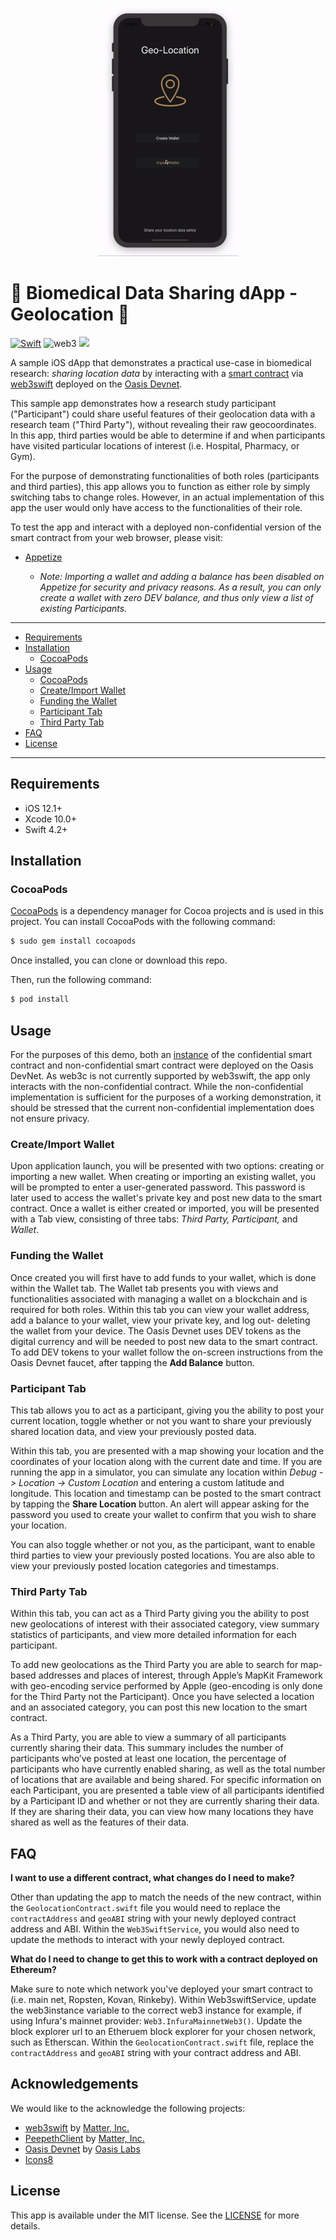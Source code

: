 <p align="center">
  <img src="GeolocationDemo.gif" width="225" height="397" />
</p>

# 🏥 Biomedical Data Sharing dApp - Geolocation 📍
[![Swift](https://img.shields.io/badge/Swift-4.2-orange.svg?style=flat)](https://developer.apple.com/swift/)
![web3](https://img.shields.io/badge/web3-support-blue.svg?style=flat)
![](https://img.shields.io/badge/platform-iOS-lightgray.svg?style=flat)

A sample iOS dApp that demonstrates a practical use-case in biomedical research: *sharing location data* by interacting with a [smart contract](https://github.com/HD2i/GeolocationSmartContract) via [web3swift](https://github.com/matterinc/web3swift) deployed on the [Oasis Devnet](https://docs.oasiscloud.io/en/latest/). 

This sample app demonstrates how a research study participant ("Participant") could share useful features of their geolocation data with a research team ("Third Party"), without revealing their raw geocoordinates. In this app, third parties would be able to determine if and when participants have visited particular locations of interest (i.e. Hospital, Pharmacy, or Gym).   

For the purpose of demonstrating functionalities of both roles (participants and third parties), this app allows you to function as either role by simply switching tabs to change roles. However, in an actual implementation of this app the user would only have access to the functionalities of their role. 


To test the app and interact with a deployed non-confidential version of the smart contract from your web browser, please visit:

* [Appetize](https://appetize.io/app/zt5wb6e9qpu47ejk7k1ezqzv2c?device=iphonex&scale=75&orientation=portrait&osVersion=12.1&deviceColor=black) 

	* *Note: Importing a wallet and adding a balance has been disabled on Appetize for security and privacy reasons. As a result, you can only create a wallet with zero DEV balance, and thus only view a list of existing Participants.*

---

  * [Requirements](#requirements)
  * [Installation](#installation)
    + [CocoaPods](#cocoapods)
  * [Usage](#usage)
    + [CocoaPods](#cocoapods)
    + [Create/Import Wallet](#create/import-wallet)
    + [Funding the Wallet](#funding-the-wallet)
    + [Participant Tab](#participant-tab)
    + [Third Party Tab](#third-party-tab)
  * [FAQ](#faq)
  * [License](#license)

---

## Requirements

- iOS 12.1+ 
- Xcode 10.0+
- Swift 4.2+



## Installation

### CocoaPods

[CocoaPods](http://cocoapods.org) is a dependency manager for Cocoa projects and is used in this project. You can install CocoaPods with the following command:

```bash
$ sudo gem install cocoapods
```
Once installed, you can clone or download this repo. 

Then, run the following command:

```bash
$ pod install
```

## Usage
For the purposes of this demo, both an [instance](https://github.com/HD2i/GeolocationSmartContract) of the confidential smart contract and non-confidential smart contract were deployed on the Oasis DevNet. As web3c is not currently supported by web3swift, the app only interacts with the non-confidential contract. While the non-confidential implementation is sufficient for the purposes of a working demonstration, it should be stressed that the current non-confidential implementation does not ensure privacy.  


### Create/Import Wallet
Upon application launch, you will be presented with two options: creating or importing a new wallet. When creating or importing an existing wallet, you will be prompted to enter a user-generated password. This password is later used to access the wallet's private key and post new data to the smart contract. Once a wallet is either created or imported, you will be presented with a Tab view, consisting of three tabs: *Third Party, Participant,* and *Wallet*. 

### Funding the Wallet
Once created you will first have to add funds to your wallet, which is done within the Wallet tab. The Wallet tab presents you with views and functionalities associated with managing a wallet on a blockchain and is required for both roles. Within this tab you can view your wallet address, add a balance to your wallet, view your private key, and log out- deleting the wallet from your device. The Oasis Devnet uses DEV tokens as the digital currency and will be needed to post new data to the smart contract. To add DEV tokens to your wallet follow the on-screen instructions from the Oasis Devnet faucet, after tapping the **Add Balance** button. 

### Participant Tab
This tab allows you to act as a participant, giving you the ability to post your current location, toggle whether or not you want to share your previously shared location data, and view your previously posted data. 

Within this tab, you are presented with a map showing your location and the coordinates of your location along with the current date and time. If you are running the app in a simulator, you can simulate any location within
 *Debug -> Location -> Custom Location* and entering a custom latitude and longitude. This location and timestamp can be posted to the smart contract by tapping the **Share Location** button. An alert will appear asking for the password you used to create your wallet to confirm that you wish to share your location.
 
You can also toggle whether or not you, as the participant, want to enable third parties to view your previously posted locations. You are also able to view your previously posted location categories and timestamps. 


### Third Party Tab


Within this tab, you can act as a Third Party giving you the ability to post new geolocations of interest with their associated category, view summary statistics of participants, and view more detailed information for each participant. 

To add new geolocations as the Third Party you are able to search for map-based addresses and places of interest, through Apple’s MapKit Framework with geo-encoding service performed by Apple (geo-encoding is only done for the Third Party not the Participant). Once you have selected a location and an associated category, you can post this new location to the smart contract. 

As a Third Party, you are able to view a summary of all participants currently sharing their data. This summary includes the number of participants who’ve posted at least one location, the percentage of participants who have currently enabled sharing, as well as the total number of locations that are available and being shared. For specific information on each Participant, you are presented a table view of all participants identified by a Participant ID and whether or not they are currently sharing their data. If they are sharing their data, you can view how many locations they have shared as well as the features of their data. 



## FAQ
**I want to use a different contract, what changes do I need to make?** 

Other than updating the app to match the needs of the new contract, within the `GeolocationContract.swift` file you would need to replace the `contractAddress` and `geoABI` string with your newly deployed contract address and ABI. Within the  `Web3SwiftService`, you would also need to update the methods to interact with your newly deployed contract.

**What do I need to change to get this to work with a contract deployed on Ethereum?** 

Make sure to note which network you've deployed your smart contract to (i.e. main net, Ropsten, Kovan, Rinkeby). Within Web3swiftService, update the web3instance variable to the correct web3 instance for example, if using Infura's mainnet provider: `Web3.InfuraMainnetWeb3()`. Update the block explorer url to an Etheruem block explorer for your chosen network, such as Etherscan. Within the `GeolocationContract.swift` file, replace the `contractAddress` and `geoABI` string with your contract address and ABI.



## Acknowledgements

We would like to the acknowledge the following projects:

* [web3swift](https://github.com/matterinc/web3swift) by [Matter, Inc.](https://github.com/matterinc)
* [PeepethClient](https://github.com/matterinc/PeepethClient) by [Matter, Inc.](https://github.com/matterinc)
* [Oasis Devnet](https://docs.oasiscloud.io/en/latest/) by [Oasis Labs](https://www.oasislabs.com/)
* [Icons8](https://icons8.com)

## License
This app is available under the MIT license. See the [LICENSE](License) for more details.
